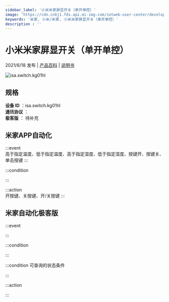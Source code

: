 ```yaml
---
sidebar_label: '小米米家屏显开关（单开单控）'
image: 'https://cdn.cnbj1.fds.api.mi-img.com/iotweb-user-center/developer_16790477251397QdTI1TL.png?GalaxyAccessKeyId=AKVGLQWBOVIRQ3XLEW&Expires=9223372036854775807&Signature=+y+FAblEhKPfzkpGDp4l6AYz8HI='
keywords: '米家, 小米/米家, 小米米家屏显开关（单开单控）'
description : ''
---
```

# 小米米家屏显开关（单开单控）

2021/6/18 发布 | [产品百科](https://home.mi.com/webapp/content/baike/product/index.html?model=isa.switch.kg01hl/) | [说明书](https://home.mi.com/views/introduction.html?model=isa.switch.kg01hl&region=cn)

![isa.switch.kg01hl](https://cdn.cnbj1.fds.api.mi-img.com/iotweb-user-center/developer_16790477251397QdTI1TL.png?GalaxyAccessKeyId=AKVGLQWBOVIRQ3XLEW&Expires=9223372036854775807&Signature=+y+FAblEhKPfzkpGDp4l6AYz8HI=)

## 规格  
> 
**设备 ID** ：isa.switch.kg01hl  
**通讯协议** ：  
**极客版**  ： 待补充 


## 米家APP自动化  

:::event  
高于指定温度、低于指定温度、高于指定湿度、低于指定湿度、按键开、按键关、单击按键
:::

:::condition  

:::

:::action   
开按键、关按键、开/关按键
:::

## 米家自动化极客版  

:::event  

:::

:::condition  

:::

:::condition 可查询的状态条件  

:::

:::action  

:::

        

